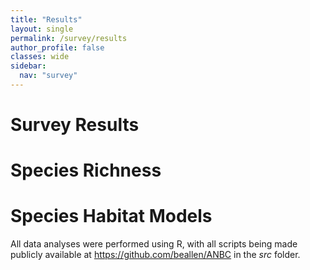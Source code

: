 ```yaml
---
title: "Results"
layout: single
permalink: /survey/results
author_profile: false
classes: wide
sidebar:
  nav: "survey"
---
```


# Survey Results

# Species Richness 

# Species Habitat Models

All data analyses were performed using R, with all scripts being made publicly available at https://github.com/beallen/ANBC in the *src* folder. 

